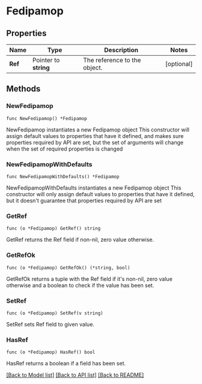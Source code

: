 # Fedipamop

## Properties

Name | Type | Description | Notes
------------ | ------------- | ------------- | -------------
**Ref** | Pointer to **string** | The reference to the object. | [optional] 

## Methods

### NewFedipamop

`func NewFedipamop() *Fedipamop`

NewFedipamop instantiates a new Fedipamop object
This constructor will assign default values to properties that have it defined,
and makes sure properties required by API are set, but the set of arguments
will change when the set of required properties is changed

### NewFedipamopWithDefaults

`func NewFedipamopWithDefaults() *Fedipamop`

NewFedipamopWithDefaults instantiates a new Fedipamop object
This constructor will only assign default values to properties that have it defined,
but it doesn't guarantee that properties required by API are set

### GetRef

`func (o *Fedipamop) GetRef() string`

GetRef returns the Ref field if non-nil, zero value otherwise.

### GetRefOk

`func (o *Fedipamop) GetRefOk() (*string, bool)`

GetRefOk returns a tuple with the Ref field if it's non-nil, zero value otherwise
and a boolean to check if the value has been set.

### SetRef

`func (o *Fedipamop) SetRef(v string)`

SetRef sets Ref field to given value.

### HasRef

`func (o *Fedipamop) HasRef() bool`

HasRef returns a boolean if a field has been set.


[[Back to Model list]](../README.md#documentation-for-models) [[Back to API list]](../README.md#documentation-for-api-endpoints) [[Back to README]](../README.md)



